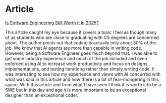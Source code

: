 # Article
[Is Software Engineering Still Worth it in 2025?](https://dev.to/koladev/is-software-engineering-still-worth-it-in-2025-j3b)

This article caught my eye because it covers a topic I feel as though many of us students who are close to graduating with CS degrees are concerned about. The author points out that coding is actually only about 30% of the job. We know that AI agents are more than capable in writing code. However, being a Software Engineer goes much beyond that. I was able to get some industry experience and much of the job included and even enforced using AI to increase work productivity and focus on designs, implementations, and testing iterationg rather than simply writing code. It was interesting to see how my experience and views with AI concurred with what was said in this article and how there is a lot of fear-mongering in this space. With this article and from what I have seen I think it is worth it to be a SWE but in this day and age it is more important to be an exceptional designer than an exceptional coder. 
